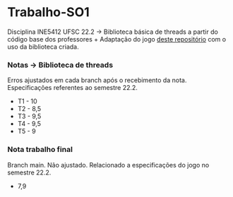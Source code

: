 # Trabalho-SO1
Disciplina INE5412 UFSC 22.2 -> Biblioteca básica de threads a partir do código base dos professores + Adaptação do jogo [deste repositório](https://github.com/cbarnson/2d-space-shooter) com o uso da biblioteca criada.

### Notas -> Biblioteca de threads
Erros ajustados em cada branch após o recebimento da nota. Especificações referentes ao semestre 22.2.
- T1 - 10
- T2 - 8,5
- T3 - 9,5
- T4 - 9,5
- T5 - 9

### Nota trabalho final
Branch main. Não ajustado. Relacionado a especificações do jogo no semestre 22.2.
- 7,9
